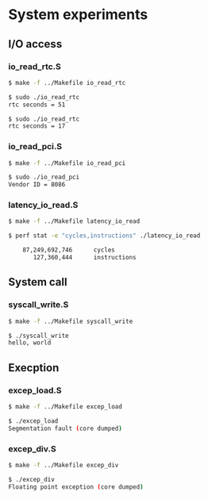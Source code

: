 
System experiments
==================

## I/O access

### io_read_rtc.S

```sh
$ make -f ../Makefile io_read_rtc

$ sudo ./io_read_rtc
rtc seconds = 51

$ sudo ./io_read_rtc
rtc seconds = 17
```

### io_read_pci.S

```sh
$ make -f ../Makefile io_read_pci

$ sudo ./io_read_pci
Vendor ID = 8086
```

### latency_io_read.S

```sh
$ make -f ../Makefile latency_io_read

$ perf stat -e "cycles,instructions" ./latency_io_read

    87,249,692,746      cycles
       127,360,444      instructions
```


## System call

### syscall_write.S

```sh
$ make -f ../Makefile syscall_write

$ ./syscall_write
hello, world
```


## Execption

### excep_load.S

```sh
$ make -f ../Makefile excep_load

$ ./excep_load
Segmentation fault (core dumped)
```

### excep_div.S

```sh
$ make -f ../Makefile excep_div

$ ./excep_div
Floating point exception (core dumped)
```
